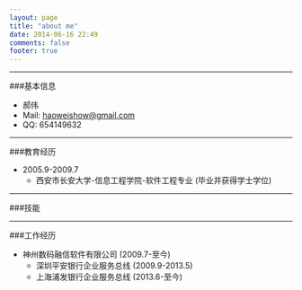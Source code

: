 ```yaml
---
layout: page
title: "about me"
date: 2014-06-16 22:49
comments: false
footer: true
---
```

***
###基本信息
* 郝伟 
* Mail: haoweishow@gmail.com  
* QQ: 654149632

*** 
###教育经历
* 2005.9-2009.7
    * 西安市长安大学-信息工程学院-软件工程专业 (毕业并获得学士学位)  
***
###技能

***
###工作经历
* 神州数码融信软件有限公司 (2009.7-至今)
    * 深圳平安银行企业服务总线 (2009.9-2013.5)  
    *  上海浦发银行企业服务总线 (2013.6-至今)


